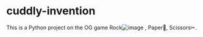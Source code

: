 # cuddly-invention
This is a Python project on the OG game Rock![image](https://user-images.githubusercontent.com/55784109/148926039-b2786677-af45-44ed-aa20-cee8c2374704.png)
, Paper📰, Scissors✂.
